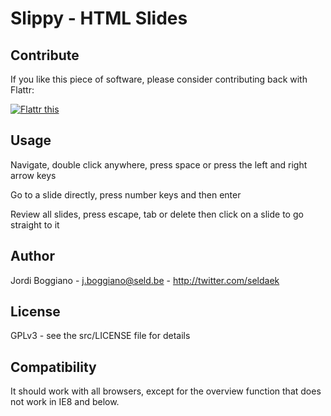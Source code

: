 Slippy - HTML Slides
====================

Contribute
----------

If you like this piece of software, please consider contributing back with Flattr: 

<a href="http://flattr.com/thing/14125/Slippy-HTML-Presentations" target="_blank"><img src="http://api.flattr.com/button/button-static-50x60.png" title="Flattr this" border="0" /></a>

Usage
-----

Navigate, double click anywhere, press space or press the left and right arrow keys

Go to a slide directly, press number keys and then enter

Review all slides, press escape, tab or delete then click on a slide to go straight to it

Author
------

Jordi Boggiano - j.boggiano@seld.be - http://twitter.com/seldaek

License
-------

GPLv3 - see the src/LICENSE file for details

Compatibility
-------------

It should work with all browsers, except for the overview function that does not work in IE8 and below.
